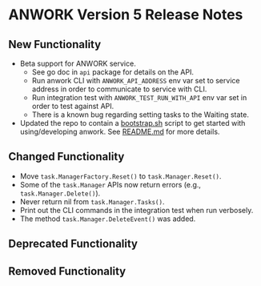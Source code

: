 # ANWORK Version 5 Release Notes

## New Functionality
- Beta support for ANWORK service.
  - See go doc in `api` package for details on the API.
  - Run anwork CLI with `ANWORK_API_ADDRESS` env var set to service address in order to communicate to service with CLI.
  - Run integration test with `ANWORK_TEST_RUN_WITH_API` env var set in order to test against API.
  - There is a known bug regarding setting tasks to the Waiting state.
- Updated the repo to contain a [bootstrap.sh](../ci/bootstrap.sh) script to get started with using/developing anwork. See [README.md](../README.md) for more details.

## Changed Functionality
- Move `task.ManagerFactory.Reset()` to `task.Manager.Reset()`.
- Some of the `task.Manager` APIs now return errors (e.g., `task.Manager.Delete()`).
- Never return nil from `task.Manager.Tasks()`.
- Print out the CLI commands in the integration test when run verbosely.
- The method `task.Manager.DeleteEvent()` was added.

## Deprecated Functionality

## Removed Functionality
